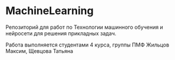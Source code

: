 # MachineLearning
Репозиторий для работ по Технологии машинного обучения и нейросети для решения прикладных задач.

Работа выполняется студентами 4 курса, группы ПМФ
Жильцов Максим, Щевцова Татьяна

